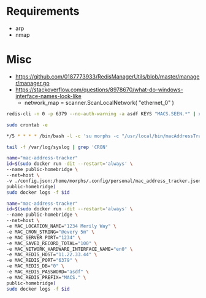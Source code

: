 # Requirements

- arp
- nmap


# Misc

- https://github.com/0187773933/RedisManagerUtils/blob/master/manager/manager.go
- https://stackoverflow.com/questions/8978670/what-do-windows-interface-names-look-like
  - network_map = scanner.ScanLocalNetwork( "ethernet_0" )



```bash
redis-cli -n 0 -p 6379 --no-auth-warning -a asdf KEYS "MACS.SEEN.*" | xargs redis-cli -n 0 -p 6379 --no-auth-warning -a asdf DEL
```

```bash
sudo crontab -e
```
```bash
*/5 * * * * /bin/bash -l -c 'su morphs -c "/usr/local/bin/macAddressTracker"' >/dev/null 2>&1
```
```bash
tail -f /var/log/syslog | grep 'CRON'
```

```bash
name="mac-address-tracker"
id=$(sudo docker run -dit --restart='always' \
--name public-homebridge \
--net=host \
-v ./config.json:/home/morphs/.config/personal/mac_address_tracker.json \
public-homebridge)
sudo docker logs -f $id
```

```bash
name="mac-address-tracker"
id=$(sudo docker run -dit --restart='always' \
--name public-homebridge \
--net=host \
-e MAC_LOCATION_NAME="1234 Merily Way" \
-e MAC_CRON_STRING="@every 5m" \
-e MAC_SERVER_PORT="1234" \
-e MAC_SAVED_RECORD_TOTAL="100" \
-e MAC_NETWORK_HARDWARE_INTERFACE_NAME="en0" \
-e MAC_REDIS_HOST="11.22.33.44" \
-e MAC_REDIS_PORT="6379" \
-e MAC_REDIS_DB="0" \
-e MAC_REDIS_PASSWORD="asdf" \
-e MAC_REDIS_PREFIX="MACS." \
public-homebridge)
sudo docker logs -f $id
```

